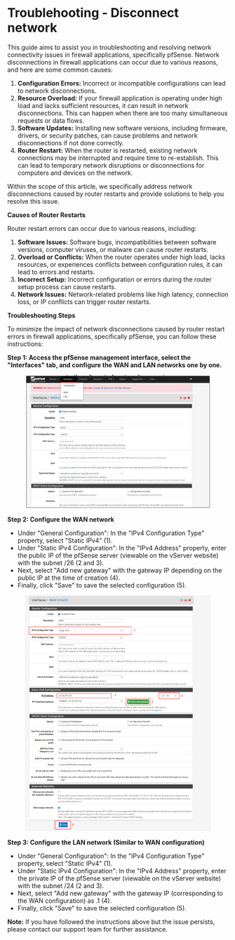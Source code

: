 # Troublehooting - Disconnect network

This guide aims to assist you in troubleshooting and resolving network connectivity issues in firewall applications, specifically pfSense. Network disconnections in firewall applications can occur due to various reasons, and here are some common causes:

1. **Configuration Errors:** Incorrect or incompatible configurations can lead to network disconnections.
2. **Resource Overload:** If your firewall application is operating under high load and lacks sufficient resources, it can result in network disconnections. This can happen when there are too many simultaneous requests or data flows.
3. **Software Updates:** Installing new software versions, including firmware, drivers, or security patches, can cause problems and network disconnections if not done correctly.
4. **Router Restart:** When the router is restarted, existing network connections may be interrupted and require time to re-establish. This can lead to temporary network disruptions or disconnections for computers and devices on the network.

Within the scope of this article, we specifically address network disconnections caused by router restarts and provide solutions to help you resolve this issue.

**Causes of Router Restarts**

Router restart errors can occur due to various reasons, including:

1. **Software Issues:** Software bugs, incompatibilities between software versions, computer viruses, or malware can cause router restarts.
2. **Overload or Conflicts:** When the router operates under high load, lacks resources, or experiences conflicts between configuration rules, it can lead to errors and restarts.
3. **Incorrect Setup:** Incorrect configuration or errors during the router setup process can cause restarts.
4. **Network Issues:** Network-related problems like high latency, connection loss, or IP conflicts can trigger router restarts.

**Troubleshooting Steps**

To minimize the impact of network disconnections caused by router restart errors in firewall applications, specifically pfSense, you can follow these instructions:

**Step 1: Access the pfSense management interface, select the "Interfaces" tab, and configure the WAN and LAN networks one by one.**

<figure><img src="../../../../.gitbook/assets/image (3) (1) (1) (1) (1) (1) (1) (1) (1).png" alt=""><figcaption></figcaption></figure>

**Step 2: Configure the WAN network**

* Under "General Configuration": In the "IPv4 Configuration Type" property, select "Static IPv4" (1).
* Under "Static IPv4 Configuration": In the "IPv4 Address" property, enter the public IP of the pfSense server (viewable on the vServer website) with the subnet /26 (2 and 3).
* Next, select "Add new gateway" with the gateway IP depending on the public IP at the time of creation (4).
* Finally, click "Save" to save the selected configuration (5).

<figure><img src="../../../../.gitbook/assets/image (5) (1) (1) (1) (1) (1) (1).png" alt=""><figcaption></figcaption></figure>

**Step 3: Configure the LAN network (Similar to WAN configuration)**

* Under "General Configuration": In the "IPv4 Configuration Type" property, select "Static IPv4" (1).
* Under "Static IPv4 Configuration": In the "IPv4 Address" property, enter the private IP of the pfSense server (viewable on the vServer website) with the subnet /24 (2 and 3).
* Next, select "Add new gateway" with the gateway IP (corresponding to the WAN configuration) as .1 (4).
* Finally, click "Save" to save the selected configuration (5).

**Note:** If you have followed the instructions above but the issue persists, please contact our support team for further assistance.
